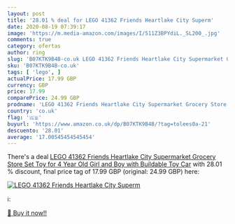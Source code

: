 ```yaml
---
layout: post
title: '28.01 % deal for LEGO 41362 Friends Heartlake City Superm'
date: 2020-08-19 07:39:17
image: 'https://m.media-amazon.com/images/I/511Z3BPYdiL._SL200_.jpg'
comments: true
category: ofertas
author: ring
slug: 'B07KTK9B4B-co.uk LEGO 41362 Friends Heartlake City Supermarket Grocery...'
sku: 'B07KTK9B4B-co.uk'
tags: [ 'lego', ]
actualPrice: 17.99 GBP
currency: GBP
price: 17.99
comparePrice: 24.99 GBP
prodname: 'LEGO 41362 Friends Heartlake City Supermarket Grocery Store Set  Toy for 4 Year Old Girl and Boy with Buildable Toy Car'
country: 'co.uk'
flag: '🇬🇧'
buyurl: 'https://www.amazon.co.uk/dp/B07KTK9B4B/?tag=tolees0a-21'
descuento: '28.01'
average: '17.00545454545454'
---
```


There's a deal [LEGO 41362 Friends Heartlake City Supermarket Grocery Store Set  Toy for 4 Year Old Girl and Boy with Buildable Toy Car](https://www.amazon.co.uk/dp/B07KTK9B4B/?tag=tolees0a-21)  with  28.01 % discount, final price tag of  17.99 GBP (original: 24.99 GBP) here:

[![LEGO 41362 Friends Heartlake City Superm](https://m.media-amazon.com/images/I/511Z3BPYdiL._SL200_.jpg)](https://www.amazon.co.uk/dp/B07KTK9B4B/?tag=tolees0a-21)

ℹ️:


[🛒 Buy it now!!](https://www.amazon.co.uk/dp/B07KTK9B4B/?tag=tolees0a-21)
